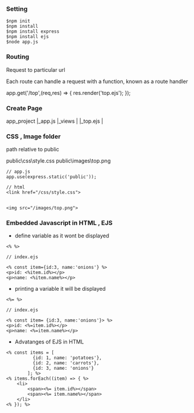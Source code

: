 ### Setting 

```
$npm init
$npm install
$npm install express
$npm install ejs
$node app.js
```

### Routing

Request to particular url

Each route can handle a request with a function, known as a route handler

app.get('/top',(req,res) => {
    res.render('top.ejs');
});

### Create Page

app_project
|_app.js
|_views
|   |_top.ejs
|

### CSS , Image folder
path relative to public

public\css\style.css
public\images\top.png

```
// app.js
app.use(express.static('public'));

// html
<link href="/css/style.css">


<img src="/images/top.png">
```

### Embedded Javascript in HTML , EJS

* define variable as it wont be displayed
```
<% %>
```
```
// index.ejs

<% const item={id:3, name:'onions'} %>
<p>id: <%item.id%></p>
<p>name: <%item.name%></p>

```

* printing a variable it will be displayed
```
<%= %>
```
```
// index.ejs

<% const item= {id:3, name:'onions'}> %>
<p>id: <%=item.id%></p>
<p>name: <%=item.name%></p>
```

* Advatanges of EJS in HTML

```
<% const items = [
          {id: 1, name: 'potatoes'},
          {id: 2, name: 'carrots'},
          {id: 3, name: 'onions'}
        ]; %>
<% items.forEach((item) => { %>
    <li>
        <span><%= item.id%></span>
        <span><%= item.name%></span>
    </li>
<% }); %>
```


